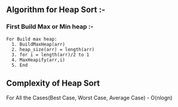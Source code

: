 ## Algorithm for Heap Sort :-
   ### First Build Max or Min heap  :-
    For Build max heap:
      1. BuildMaxHeap(arr)  
      2. heap_size(arr) = length(arr)  
      3. for i = length(arr)/2 to 1  
      4. MaxHeapify(arr,i)  
      5. End  
## Complexity of Heap Sort
   For All the Cases(Best Case, Worst Case, Average Case) - O(nlogn)
